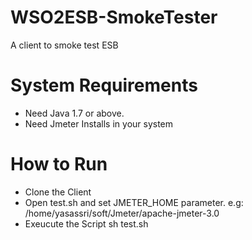 # WSO2ESB-SmokeTester
A client to smoke test ESB

# System Requirements

- Need Java 1.7 or above.
- Need Jmeter Installs in your system

# How to Run

- Clone the Client
- Open test.sh and set JMETER_HOME parameter. e.g: /home/yasassri/soft/Jmeter/apache-jmeter-3.0
- Exeucute the Script sh test.sh 

